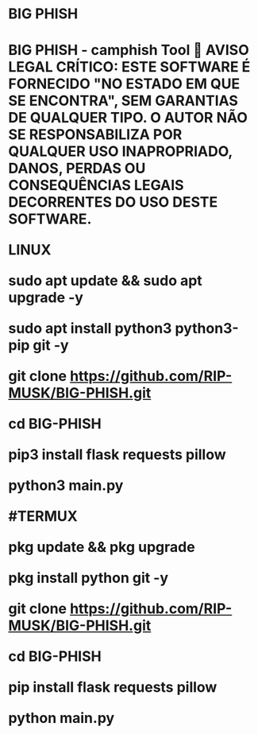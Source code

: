 <h1>BIG PHISH<h1>

BIG PHISH - camphish Tool
🚨 AVISO LEGAL CRÍTICO:
ESTE SOFTWARE É FORNECIDO "NO ESTADO EM QUE SE ENCONTRA", SEM GARANTIAS DE QUALQUER TIPO. O AUTOR NÃO SE RESPONSABILIZA POR QUALQUER USO INAPROPRIADO, DANOS, PERDAS OU CONSEQUÊNCIAS LEGAIS DECORRENTES DO USO DESTE SOFTWARE.


LINUX

sudo apt update && sudo apt upgrade -y

sudo apt install python3 python3-pip git -y

git clone https://github.com/RIP-MUSK/BIG-PHISH.git

cd BIG-PHISH

pip3 install flask requests pillow

python3 main.py

#TERMUX 

pkg update && pkg upgrade

pkg install python git -y

git clone https://github.com/RIP-MUSK/BIG-PHISH.git

cd BIG-PHISH

pip install flask requests pillow

python main.py



